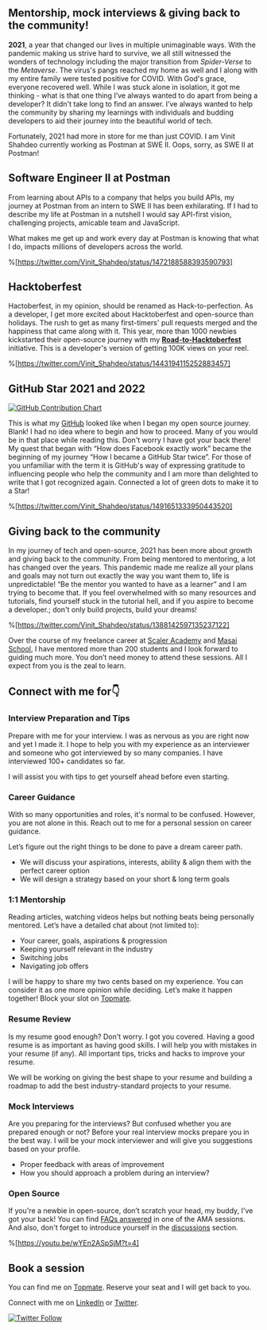 ## Mentorship, mock interviews & giving back to the community!

**2021**, a year that changed our lives in multiple unimaginable ways.  With the pandemic making us strive hard to survive, we all still witnessed the wonders of technology including the major transition from *Spider-Verse* to the *Metaverse*. The virus's pangs reached my home as well and I along with my entire family were tested positive for COVID. With God's grace, everyone recovered well. While I was stuck alone in isolation, it got me thinking - what is that one thing I’ve always wanted to do apart from being a developer? It didn't take long to find an answer. I’ve always wanted to help the community by sharing my learnings with individuals and budding developers to aid their journey into the beautiful world of tech. 

Fortunately, 2021 had more in store for me than just COVID. I am Vinit Shahdeo currently working as Postman at SWE II. Oops, sorry, as SWE II at Postman!



## Software Engineer II at Postman

From learning about APIs to a company that helps you build APIs, my journey at Postman from an intern to SWE II has been exhilarating. If I had to describe my life at Postman in a nutshell I would say API-first vision, challenging projects, amicable team and JavaScript. 

What makes me get up and work every day at Postman is knowing that what I do, impacts millions of developers across the world.

%[https://twitter.com/Vinit_Shahdeo/status/1472188588393590793]

## Hacktoberfest

Hactoberfest, in my opinion, should be renamed as Hack-to-perfection. As a developer, I get more excited about Hacktoberfest and open-source than holidays. The rush to get as many first-timers' pull requests merged and the happiness that came along with it. This year, more than 1000 newbies kickstarted their open-source journey with my **[Road-to-Hacktoberfest](https://vinitshahdeo.dev/hacktoberfest-2021)** initiative. This is a developer's version of getting 100K views on your reel. 

%[https://twitter.com/Vinit_Shahdeo/status/1443194115252883457]
 
## GitHub Star 2021 and 2022


[![GitHub Contribution Chart](https://cdn.hashnode.com/res/hashnode/image/upload/v1645588967388/C9DeR90FX.png)](https://github.com/vinitshahdeo)

This is what my [GitHub](https://github.com/vinitshahdeo) looked like when I began my open source journey. Blank! I had no idea where to begin and how to proceed.  Many of you would be in that place while reading this. Don't worry I have got your back there! My quest that began with “How does Facebook exactly work” became the beginning of my journey  “How I became a GitHub Star twice”. For those of you unfamiliar with the term it is GitHub's way of expressing gratitude to influencing people who help the community and I am more than delighted to write that I got recognized again. Connected a lot of green dots to make it to a Star!

%[https://twitter.com/Vinit_Shahdeo/status/1491651333950443520]

## Giving back to the community

In my journey of tech and open-source, 2021 has been more about growth and giving back to the community. From being mentored to mentoring, a lot has changed over the years. This pandemic made me realize all your plans and goals may not turn out exactly the way you want them to, life is unpredictable!  “Be the mentor you wanted to have as a learner”  and I am trying to become that. If you feel overwhelmed with so many resources and tutorials, find yourself stuck in the tutorial hell, and if you aspire to become a developer.; don't only build projects, build your dreams!

%[https://twitter.com/Vinit_Shahdeo/status/1388142597135237122]

Over the course of my freelance career at [Scaler Academy](https://www.scaler.com/academy/mentor/profile/431c88b3419b) and [Masai School](https://www.masaischool.com/industry-mentors/), I have mentored more than 200 students and I look forward to guiding much more. You don’t need money to attend these sessions. All I expect from you is the zeal to learn.

## Connect with me for👇

### Interview Preparation and Tips

Prepare with me for your interview. I was as nervous as you are right now and yet I made it. I hope to help you with my experience as an interviewer and someone who got interviewed by so many companies. I have interviewed 100+ candidates so far. 

I will assist you with tips to get yourself ahead before even starting.

### Career Guidance

With so many opportunities and roles, it's normal to be confused. However, you are not alone in this. Reach out to me for a personal session on career guidance.

Let’s figure out the right things to be done to pave a dream career path.

- We will discuss your aspirations, interests, ability & align them with the perfect career option
- We will design a strategy based on your short & long term goals

### 1:1 Mentorship 

Reading articles, watching videos helps but nothing beats being personally mentored. Let’s have a detailed chat about (not limited to):

- Your career, goals, aspirations & progression
- Keeping yourself relevant in the industry
- Switching jobs
- Navigating job offers

I will be happy to share my two cents based on my experience. You can consider it as one more opinion while deciding. Let’s make it happen together! Block your slot on [Topmate](https://topmate.io/vinitshahdeo).

### Resume Review 

Is my resume good enough? Don't worry. I got you covered. Having a good resume is as important as having good skills. I will help you with mistakes in your resume (if any). All important tips, tricks and hacks to improve your resume.

We will be working on giving the best shape to your resume and building a roadmap to add the best industry-standard projects to your resume.

### Mock Interviews 

Are you preparing for the interviews? But confused whether you are prepared enough or not? Before your real interview mocks prepare you in the best way. I will be your mock interviewer and will give you suggestions based on your profile.

- Proper feedback with areas of improvement
- How you should approach a problem during an interview?

### Open Source

If you're a newbie in open-source, don’t scratch your head, my buddy, I've got your back! You can find [FAQs answered](https://girlscriptsoc.medium.com/navigating-open-source-ama-with-vinit-shahdeo-software-engineer-postman-github-star-807a13592d34) in one of the AMA sessions. And also, don't forget to introduce yourself in the [discussions](https://github.com/vinitshahdeo/vinitshahdeo/discussions) section.

%[https://youtu.be/wYEn2ASpSjM?t=4]

## Book a session

You can find me on [Topmate](https://topmate.io/vinitshahdeo). Reserve your seat and I will get back to you.

Connect with me on [LinkedIn](https://www.linkedin.com/in/vinitshahdeo) or [Twitter](https://twitter.com/Vinit_Shahdeo).

[![Twitter Follow](https://img.shields.io/twitter/follow/Vinit_Shahdeo?style=social)](https://twitter.com/Vinit_Shahdeo)

 


